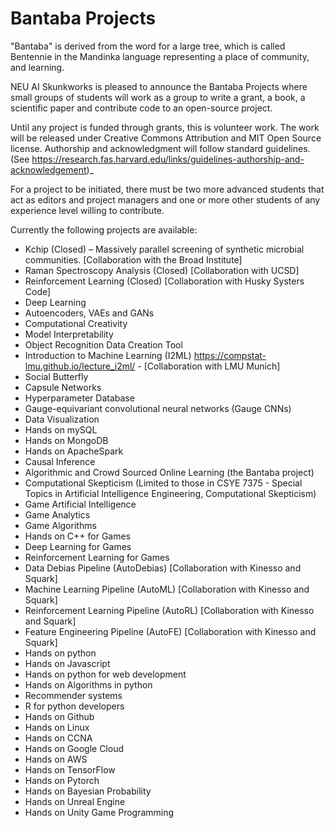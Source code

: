 # Bantaba Projects

"Bantaba" is derived from the word for a large tree, which is called Bentennie in the Mandinka language representing a place of community, and learning.

NEU AI Skunkworks is pleased to announce the Bantaba Projects where small groups of students will work as a group to write a grant, a book, a scientific paper and contribute code to an open-source project.
 
Until any project is funded through grants, this is volunteer work. The work will be released under Creative Commons Attribution and MIT Open Source license.  Authorship and acknowledgment will follow standard guidelines. (See https://research.fas.harvard.edu/links/guidelines-authorship-and-acknowledgement)_
 
For a project to be initiated, there must be two more advanced students that act as editors and project managers and one or more other students of any experience level willing to contribute.

Currently the following projects are available:

*  Kchip (Closed) – Massively parallel screening of synthetic microbial communities. [Collaboration with the Broad Institute]  
*  Raman Spectroscopy Analysis (Closed) [Collaboration with UCSD]  
*  Reinforcement Learning (Closed) [Collaboration with Husky Systers Code]  
*  Deep Learning  
*  Autoencoders, VAEs and GANs  
*  Computational Creativity  
*  Model Interpretability  
*  Object Recognition Data Creation Tool  
*  Introduction to Machine Learning (I2ML)  https://compstat-lmu.github.io/lecture_i2ml/  - [Collaboration with LMU Munich]  
*  Social Butterfly  
*  Capsule Networks  
*  Hyperparameter Database  
*  Gauge-equivariant convolutional neural networks (Gauge CNNs)  
*  Data Visualization  
*  Hands on mySQL  
*  Hands on MongoDB  
*  Hands on ApacheSpark  
*  Causal Inference  
*  Algorithmic and Crowd Sourced Online Learning (the Bantaba project)  
*  Computational Skepticism (Limited to those in CSYE 7375 - Special Topics in Artificial Intelligence Engineering, Computational Skepticism)  
*  Game Artificial Intelligence  
*  Game Analytics  
*  Game Algorithms  
*  Hands on C++ for Games  
*  Deep Learning for Games  
*  Reinforcement Learning for Games  
*  Data Debias Pipeline (AutoDebias) [Collaboration with Kinesso and Squark] 
*  Machine Learning Pipeline (AutoML) [Collaboration with Kinesso and Squark]  
*  Reinforcement Learning Pipeline (AutoRL) [Collaboration with Kinesso and Squark]  
*  Feature Engineering Pipeline (AutoFE) [Collaboration with Kinesso and Squark]  
*  Hands on python  
*  Hands on Javascript  
*  Hands on python for web development  
*  Hands on Algorithms in python
*  Recommender systems
*  R for python developers  
*  Hands on Github    
*  Hands on Linux  
*  Hands on CCNA  
*  Hands on Google Cloud
*  Hands on AWS  
*  Hands on TensorFlow  
*  Hands on Pytorch  
*  Hands on Bayesian Probability  
*  Hands on Unreal Engine
*  Hands on Unity Game Programming  


















